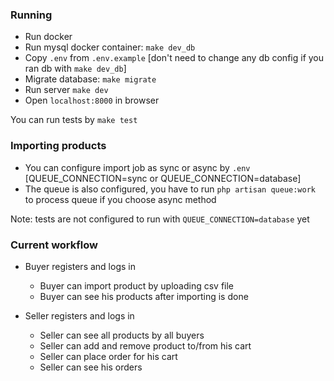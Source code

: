### Running

-   Run docker
-   Run mysql docker container: `make dev_db`
-   Copy `.env` from `.env.example` [don't need to change any db config if you ran db with `make dev_db`]
-   Migrate database: `make migrate`
-   Run server `make dev`
-   Open `localhost:8000` in browser

You can run tests by `make test`

### Importing products

-   You can configure import job as sync or async by `.env` [QUEUE_CONNECTION=sync or QUEUE_CONNECTION=database]
-   The queue is also configured, you have to run `php artisan queue:work` to process queue if you choose async method

Note: tests are not configured to run with `QUEUE_CONNECTION=database` yet

### Current workflow

-   Buyer registers and logs in

    -   Buyer can import product by uploading csv file
    -   Buyer can see his products after importing is done

-   Seller registers and logs in
    -   Seller can see all products by all buyers
    -   Seller can add and remove product to/from his cart
    -   Seller can place order for his cart
    -   Seller can see his orders
